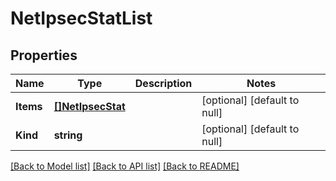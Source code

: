 # NetIpsecStatList

## Properties
Name | Type | Description | Notes
------------ | ------------- | ------------- | -------------
**Items** | [**[]NetIpsecStat**](net_ipsecStat.md) |  | [optional] [default to null]
**Kind** | **string** |  | [optional] [default to null]

[[Back to Model list]](../README.md#documentation-for-models) [[Back to API list]](../README.md#documentation-for-api-endpoints) [[Back to README]](../README.md)


